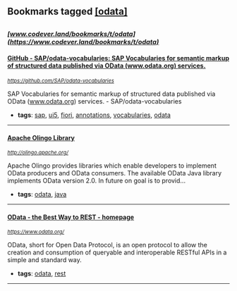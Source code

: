 ## Bookmarks tagged [[odata]](https://www.codever.land/search?q=[odata])

_<sup><sup>[www.codever.land/bookmarks/t/odata](https://www.codever.land/bookmarks/t/odata)</sup></sup>_
---
#### [GitHub - SAP/odata-vocabularies: SAP Vocabularies for semantic markup of structured data published via OData (www.odata.org) services.](https://github.com/SAP/odata-vocabularies)
_<sup>https://github.com/SAP/odata-vocabularies</sup>_

SAP Vocabularies for semantic markup of structured data published via OData (www.odata.org) services. - SAP/odata-vocabularies
* **tags**: [sap](../tagged/sap.md), [ui5](../tagged/ui5.md), [fiori](../tagged/fiori.md), [annotations](../tagged/annotations.md), [vocabularies](../tagged/vocabularies.md), [odata](../tagged/odata.md)
---
#### [Apache Olingo Library    ](http://olingo.apache.org/)
_<sup>http://olingo.apache.org/</sup>_

Apache Olingo provides libraries which enable developers to implement OData producers and OData consumers. The available OData Java library implements OData version 2.0. In future on goal is to provid...
* **tags**: [odata](../tagged/odata.md), [java](../tagged/java.md)
---
#### [OData - the Best Way to REST  - homepage](https://www.odata.org/)
_<sup>https://www.odata.org/</sup>_

OData, short for Open Data Protocol, is an open protocol to allow the creation and consumption of queryable and interoperable RESTful APIs in a simple and standard way.

* **tags**: [odata](../tagged/odata.md), [rest](../tagged/rest.md)
---
